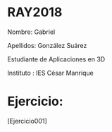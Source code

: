 # RAY2018
 Nombre: Gabriel

 Apellidos: González Suárez

 Estudiante de Aplicaciones en 3D

 Instituto : IES César Manrique
 
Ejercicio: 
=============
[Ejercicio001]
